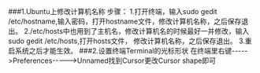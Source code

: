 ###1.Ubuntu上修改计算机名称 
	步骤：
		1.打开终端，输入sudo gedit /etc/hostname,输入密码，打开hostname文件，修改计算机名称，之后保存退出。 
		2./etc/hosts中也用到了主机名，修改计算机名的时候最好一并修改，输入sudo gedit /etc/hosts,打开hosts文件， 
		修改计算机名称，之后保存退出。 
		3.重启系统之后才能生效。 
###2.设置终端Terminal的光标形状
	在终端里右键----->Preferences----->Unnamed找到Cursor更改Cursor shape即可 
	 